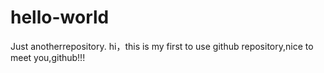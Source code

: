 # hello-world
Just anotherrepository.
hi，this is my first to use github repository,nice to meet you,github!!!

